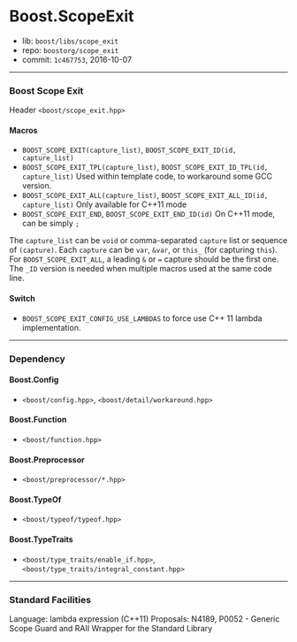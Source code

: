 # Boost.ScopeExit

* lib: `boost/libs/scope_exit`
* repo: `boostorg/scope_exit`
* commit: `1c467753`, 2016-10-07

------
### Boost Scope Exit

Header `<boost/scope_exit.hpp>`

#### Macros

* `BOOST_SCOPE_EXIT(capture_list)`, `BOOST_SCOPE_EXIT_ID(id, capture_list)`
* `BOOST_SCOPE_EXIT_TPL(capture_list)`, `BOOST_SCOPE_EXIT_ID_TPL(id, capture_list)`
  Used within template code, to workaround some GCC version.
* `BOOST_SCOPE_EXIT_ALL(capture_list)`, `BOOST_SCOPE_EXIT_ALL_ID(id, capture_list)`
  Only available for C++11 mode
* `BOOST_SCOPE_EXIT_END`, `BOOST_SCOPE_EXIT_END_ID(id)`
  On C++11 mode, can be simply `;`

The `capture_list` can be `void` or comma-separated `capture` list or sequence of `(capture)`.
Each `capture` can be `var`, `&var`, or `this_` (for capturing `this`).
For `BOOST_SCOPE_EXIT_ALL`, a leading `&` or `=` capture should be the first one.
The `_ID` version is needed when multiple macros used at the same code line.

#### Switch

* `BOOST_SCOPE_EXIT_CONFIG_USE_LAMBDAS` to force use C++ 11 lambda implementation.

------
### Dependency

#### Boost.Config

* `<boost/config.hpp>`, `<boost/detail/workaround.hpp>`

#### Boost.Function

* `<boost/function.hpp>`

#### Boost.Preprocessor

* `<boost/preprocessor/*.hpp>`

#### Boost.TypeOf

* `<boost/typeof/typeof.hpp>`

#### Boost.TypeTraits

* `<boost/type_traits/enable_if.hpp>`, `<boost/type_traits/integral_constant.hpp>`

------
### Standard Facilities

Language: lambda expression (C++11)
Proposals:
  N4189, P0052 - Generic Scope Guard and RAII Wrapper for the Standard Library
